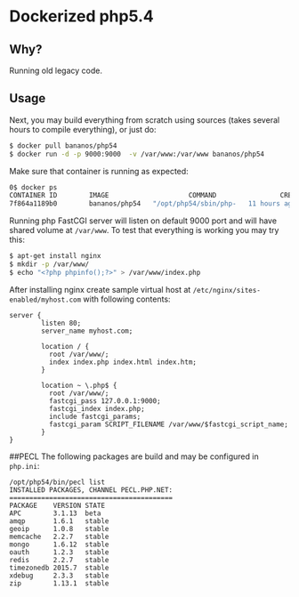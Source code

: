 Dockerized php5.4 
======================
## Why?
Running old legacy code.


## Usage
Next, you may build everything from scratch using sources (takes several hours to compile everything), or 
just do:
```bash
$ docker pull bananos/php54
$ docker run -d -p 9000:9000  -v /var/www:/var/www bananos/php54
```
Make sure that container is running as expected:

```bash
0$ docker ps
CONTAINER ID        IMAGE                    COMMAND                CREATED             STATUS              PORTS                    NAMES
7f864a1189b0        bananos/php54   "/opt/php54/sbin/php-   11 hours ago        Up 11 hours         0.0.0.0:9000->9000/tcp   thirsty_elion       
```

Running php FastCGI server will listen on default 9000 port and will have shared volume at `/var/www`. 
To test that everything is working you may try this:

```bash
$ apt-get install nginx
$ mkdir -p /var/www/
$ echo "<?php phpinfo();?>" > /var/www/index.php
```
After installing nginx create sample virtual host at `/etc/nginx/sites-enabled/myhost.com` with following contents:

```nginx
server {
        listen 80;
        server_name myhost.com;

        location / {
          root /var/www/;
          index index.php index.html index.htm;
        }

        location ~ \.php$ {
          root /var/www/;
          fastcgi_pass 127.0.0.1:9000;
          fastcgi_index index.php;
          include fastcgi_params;
          fastcgi_param SCRIPT_FILENAME /var/www/$fastcgi_script_name;
        }
}
``` 


##PECL
The following packages are build and may be configured in `php.ini`:

```
/opt/php54/bin/pecl list
INSTALLED PACKAGES, CHANNEL PECL.PHP.NET:
=========================================
PACKAGE    VERSION STATE
APC        3.1.13  beta
amqp       1.6.1   stable
geoip      1.0.8   stable
memcache   2.2.7   stable
mongo      1.6.12  stable
oauth      1.2.3   stable
redis      2.2.7   stable
timezonedb 2015.7  stable
xdebug     2.3.3   stable
zip        1.13.1  stable
```
